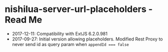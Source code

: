 # nishilua-server-url-placeholders - Read Me

* 2017-12-11: Compatibility with ExtJS 6.2.0.981
* 2017-09-27: Initial version allowing placeholders. Modified Rest Proxy to never send id as query param when `appendId === false`